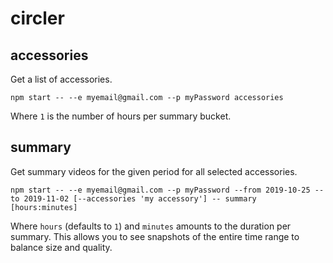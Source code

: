 # circler


## accessories

Get a list of accessories.

```
npm start -- --e myemail@gmail.com --p myPassword accessories
```

Where `1` is the number of hours per summary bucket.


## summary

Get summary videos for the given period for all selected accessories.

```
npm start -- --e myemail@gmail.com --p myPassword --from 2019-10-25 --to 2019-11-02 [--accessories 'my accessory'] -- summary [hours:minutes]
```

Where `hours` (defaults to `1`) and `minutes` amounts to the duration per summary. This allows you to see snapshots of the entire time range to balance size and quality.
